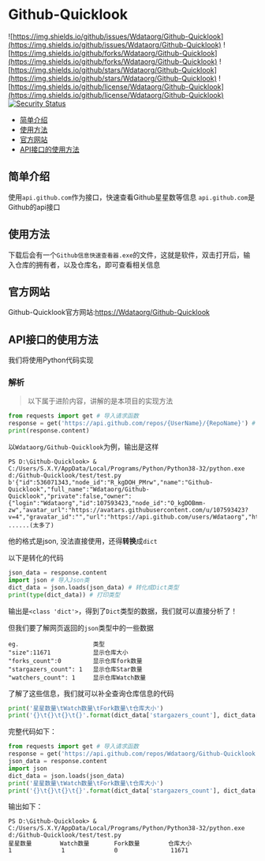 # Github-Quicklook
![https://img.shields.io/github/issues/Wdataorg/Github-Quicklook](https://img.shields.io/github/issues/Wdataorg/Github-Quicklook)
![https://img.shields.io/github/forks/Wdataorg/Github-Quicklook](https://img.shields.io/github/forks/Wdataorg/Github-Quicklook)
![https://img.shields.io/github/stars/Wdataorg/Github-Quicklook](https://img.shields.io/github/stars/Wdataorg/Github-Quicklook)
![https://img.shields.io/github/license/Wdataorg/Github-Quicklook](https://img.shields.io/github/license/Wdataorg/Github-Quicklook)
[![Security Status](https://www.murphysec.com/platform3/v3/badge/1612817586031460352.svg?t=1)](https://www.murphysec.com/accept?code=26496c6f2e2333cc99757d14416108f0&type=1&from=2&t=2)

- [简单介绍](#简单介绍)
- [使用方法](#使用方法)
- [官方网站](#官方网站)
- [API接口的使用方法](#API接口的使用方法)

## 简单介绍
使用`api.github.com`作为接口，快速查看Github星星数等信息
`api.github.com`是Github的api接口

## 使用方法

下载后会有一个`Github信息快速查看器.exe`的文件，这就是软件，双击打开后，输入仓库的拥有者，以及仓库名，即可查看相关信息

## 官方网站

Github-Quicklook官方网站:[https://Wdataorg/Github-Quicklook](https://Wdataorg/Github-Quicklook)

## API接口的使用方法

我们将使用Python代码实现

### 解析

> 以下属于进阶内容，讲解的是本项目的实现方法

```python
from requests import get # 导入请求函数
response = get('https://api.github.com/repos/{UserName}/{RepoName}') # 向API接口请求
print(response.content) 
```

以`Wdataorg/Github-Quicklook`为例，输出是这样

```
PS D:\Github-Quicklook> & C:/Users/S.X.Y/AppData/Local/Programs/Python/Python38-32/python.exe d:/Github-Quicklook/test/test.py
b'{"id":536071343,"node_id":"R_kgDOH_PMrw","name":"Github-Quicklook","full_name":"Wdataorg/Github-Quicklook","private":false,"owner":{"login":"Wdataorg","id":107593423,"node_id":"O_kgDOBmm-zw","avatar_url":"https://avatars.githubusercontent.com/u/107593423?v=4","gravatar_id":"","url":"https://api.github.com/users/Wdataorg","html_url":"https://github.com/Wdataorg","followers_url":"https://api.github.com/users/
......(太多了)
```

他的格式是json, 没法直接使用，还得**转换**成`dict`

以下是转化的代码
```python
json_data = response.content
import json # 导入Json类
dict_data = json.loads(json_data) # 转化成Dict类型
print(type(dict_data)) # 打印类型
```

输出是`<class 'dict'>`，得到了`Dict`类型的数据，我们就可以直接分析了！

但我们要了解网页返回的`json`类型中的一些数据

```
eg.                     类型
"size":11671            显示仓库大小
"forks_count":0         显示仓库fork数量
"stargazers_count": 1   显示仓库Star数量
"watchers_count": 1     显示仓库Watch数量
```
了解了这些信息，我们就可以补全查询仓库信息的代码

```python
print('星星数量\tWatch数量\tFork数量\t仓库大小')
print('{}\t{}\t{}\t{}'.format(dict_data['stargazers_count'], dict_data["watchers_count"], dict_data["forks_count"],dict_data["size"])) # 打印信息
```

完整代码如下：

```python
from requests import get # 导入请求函数
response = get('https://api.github.com/repos/Wdataorg/Github-Quicklook') # 向API接口请求
json_data = response.content
import json
dict_data = json.loads(json_data)
print('星星数量\tWatch数量\tFork数量\t仓库大小')
print('{}\t{}\t{}\t{}'.format(dict_data['stargazers_count'], dict_data["watchers_count"], dict_data["forks_count"],dict_data["size"])) # 打印信息
```

输出如下：

```
PS D:\Github-Quicklook> & C:/Users/S.X.Y/AppData/Local/Programs/Python/Python38-32/python.exe d:/Github-Quicklook/test/test.py
星星数量        Watch数量       Fork数量        仓库大小
1              1              0               11671
```
